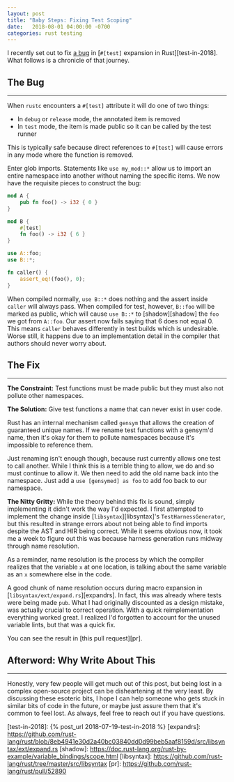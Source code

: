 ```yaml
---
layout: post
title: "Baby Steps: Fixing Test Scoping"
date:   2018-08-01 04:00:00 -0700
categories: rust testing
---
```


I recently set out to fix [a bug][bug] in [`#[test]` expansion in
Rust][test-in-2018]. What follows is a chronicle of that journey.

## The Bug
----------------
When `rustc` encounters a `#[test]` attribute it will do one of two things:

 - In `debug` or `release` mode, the annotated item is removed
 - In `test` mode, the item is made public so it can be called by the test runner

This is typically safe because direct references to `#[test]`
will cause errors in any mode where the function is removed.

Enter glob imports. Statements like `use my_mod::*` allow us to import an
entire namespace into another without naming the specific items. We now have
the requisite pieces to construct the bug:

```rust
mod A {
    pub fn foo() -> i32 { 0 }
}

mod B {
    #[test]
    fn foo() -> i32 { 6 }
}

use A::foo;
use B::*;

fn caller() {
    assert_eq!(foo(), 0);
}
```

When compiled normally, `use B::*` does nothing and the assert inside `caller` will
always pass. When compiled for test, however, `B::foo` will be marked as public,
which will cause `use B::*` to [shadow][shadow] the `foo` we got from `A::foo`.
Our assert now fails saying that 6 does not equal 0. This means `caller` behaves
differently in test builds which is undesirable. Worse still, it happens due to
an implementation detail in the compiler that authors should never worry about.

## The Fix
-----------
**The Constraint:**
Test functions must be made public but they must also not pollute other namespaces.

**The Solution:**
Give test functions a name that can never exist in user code.

Rust has an internal mechanism called `gensym` that allows the creation of
guaranteed unique names. If we rename test functions with a gensym'd name,
then it's okay for them to pollute namespaces because it's impossible to
reference them.

Just renaming isn't enough though, because rust currently allows one test
to call another. While I think this is a terrible thing to allow, we do and
so must continue to allow it. We then need to add the old name back into the
namespace. Just add a `use [gensymed] as foo` to add foo back to our namespace.

**The Nitty Gritty:**
While the theory behind this fix is sound, simply implementing it didn't work
the way I'd expected. I first attempted to implement the change inside
[`libsyntax`][libsyntax]'s `TestHarnessGenerator`, but this resulted in
strange errors about not being able to find imports despite the AST and HIR
being correct. While it seems obvious now, it took me a week to figure out
this was because harness generation runs midway through name resolution.

As a reminder, name resolution is the process by which the compiler realizes
that the variable `x` at one location, is talking about the same variable as
an `x` somewhere else in the code.

A good chunk of name resolution occurs during macro expansion in
[`libsyntax/ext/expand.rs`][expandrs]. In fact, this was already where tests
were being made `pub`. What I had originally discounted as a design mistake,
was actually crucial to correct operation. With a quick reimplementation
everything worked great. I realized I'd forgotten to account for the unused
variable lints, but that was a quick fix.

You can see the result in [this pull request][pr].

## Afterword: Why Write About This
----------------------------------
Honestly, very few people will get much out of this post, but being
lost in a complex open-source project can be disheartening at the very
least. By discussing these esoteric bits, I hope I can help someone who gets stuck
in similar bits of code in the future, or maybe just assure them that it's common
to feel lost. As always, feel free to reach out if you have questions.

[bug]: https://github.com/rust-lang/rust/issues/52557
[test-in-2018]: {% post_url 2018-07-19-test-in-2018 %}
[expandrs]: https://github.com/rust-lang/rust/blob/8eb4941e30d2a40bc03840dd0d99beb5aaf8159d/src/libsyntax/ext/expand.rs
[shadow]: https://doc.rust-lang.org/rust-by-example/variable_bindings/scope.html
[libsyntax]: https://github.com/rust-lang/rust/tree/master/src/libsyntax
[pr]: https://github.com/rust-lang/rust/pull/52890